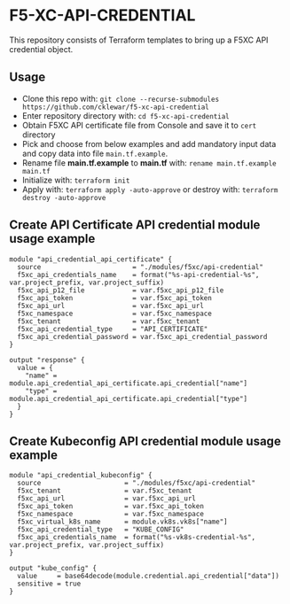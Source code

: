 # F5-XC-API-CREDENTIAL

This repository consists of Terraform templates to bring up a F5XC API credential object.

## Usage

- Clone this repo with: `git clone --recurse-submodules https://github.com/cklewar/f5-xc-api-credential`
- Enter repository directory with: `cd f5-xc-api-credential`
- Obtain F5XC API certificate file from Console and save it to `cert` directory
- Pick and choose from below examples and add mandatory input data and copy data into file `main.tf.example`.
- Rename file __main.tf.example__ to __main.tf__ with: `rename main.tf.example main.tf`
- Initialize with: `terraform init`
- Apply with: `terraform apply -auto-approve` or destroy with: `terraform destroy -auto-approve`

## Create API Certificate API credential module usage example

````hcl
module "api_credential_api_certificate" {
  source                       = "./modules/f5xc/api-credential"
  f5xc_api_credentials_name    = format("%s-api-credential-%s", var.project_prefix, var.project_suffix)
  f5xc_api_p12_file            = var.f5xc_api_p12_file
  f5xc_api_token               = var.f5xc_api_token
  f5xc_api_url                 = var.f5xc_api_url
  f5xc_namespace               = var.f5xc_namespace
  f5xc_tenant                  = var.f5xc_tenant
  f5xc_api_credential_type     = "API_CERTIFICATE"
  f5xc_api_credential_password = var.f5xc_api_credential_password
}

output "response" {
  value = {
    "name" = module.api_credential_api_certificate.api_credential["name"]
    "type" = module.api_credential_api_certificate.api_credential["type"]
  }
}
````

## Create Kubeconfig API credential module usage example

```hcl
module "api_credential_kubeconfig" {
  source                     = "./modules/f5xc/api-credential"
  f5xc_tenant                = var.f5xc_tenant
  f5xc_api_url               = var.f5xc_api_url
  f5xc_api_token             = var.f5xc_api_token
  f5xc_namespace             = var.f5xc_namespace
  f5xc_virtual_k8s_name      = module.vk8s.vk8s["name"]
  f5xc_api_credential_type   = "KUBE_CONFIG"
  f5xc_api_credentials_name  = format("%s-vk8s-credential-%s", var.project_prefix, var.project_suffix)
}

output "kube_config" {
  value     = base64decode(module.credential.api_credential["data"])
  sensitive = true
}
```
